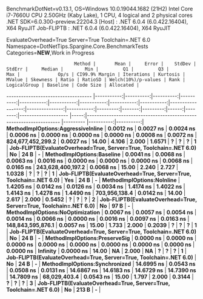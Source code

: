 
BenchmarkDotNet=v0.13.1, OS=Windows 10.0.19044.1682 (21H2)
Intel Core i7-7660U CPU 2.50GHz (Kaby Lake), 1 CPU, 4 logical and 2 physical cores
.NET SDK=6.0.300-preview.22204.3
  [Host]     : .NET 6.0.4 (6.0.422.16404), X64 RyuJIT
  Job-FLIPTB : .NET 6.0.4 (6.0.422.16404), X64 RyuJIT

EvaluateOverhead=True  Server=True  Toolchain=.NET 6.0  
Namespace=DotNetTips.Spargine.Core.BenchmarkTests  Categories=**NEW**,Work in Progress  

                             Method |       Mean |     Error |    StdDev |    StdErr |     Median |        Min |         Q1 |         Q3 |        Max |              Op/s | CI99.9% Margin | Iterations | Kurtosis | MValue | Skewness | Ratio | RatioSD | Welch(10%)/p-values | Rank |                                                       LogicalGroup | Baseline | Code Size | Allocated |
----------------------------------- |-----------:|----------:|----------:|----------:|-----------:|-----------:|-----------:|-----------:|-----------:|------------------:|---------------:|-----------:|---------:|-------:|---------:|------:|--------:|-------------------- |-----:|------------------------------------------------------------------- |--------- |----------:|----------:|
 **MethodImplOptions:AggressiveInline** |  **0.0012 ns** | **0.0027 ns** | **0.0024 ns** | **0.0006 ns** |  **0.0000 ns** |  **0.0000 ns** |  **0.0000 ns** |  **0.0008 ns** |  **0.0072 ns** | **824,677,452,299.2** |      **0.0027 ns** |      **14.00** |    **4.106** |  **2.000** |   **1.6571** |     **?** |       **?** |                   **?** |    **1** | **Job-FLIPTB(EvaluateOverhead=True, Server=True, Toolchain=.NET 6.0)** |       **No** |      **24 B** |         **-** |
         **MethodImplOptions:Baseline** |  **0.0041 ns** | **0.0068 ns** | **0.0063 ns** | **0.0016 ns** |  **0.0000 ns** |  **0.0000 ns** |  **0.0000 ns** |  **0.0068 ns** |  **0.0165 ns** | **243,628,400,197.2** |      **0.0068 ns** |      **15.00** |    **2.240** |  **2.727** |   **1.0328** |     **?** |       **?** |                   **?** |    **1** | **Job-FLIPTB(EvaluateOverhead=True, Server=True, Toolchain=.NET 6.0)** |      **Yes** |      **24 B** |         **-** |
         **MethodImplOptions:NoInline** |  **1.4205 ns** | **0.0142 ns** | **0.0126 ns** | **0.0034 ns** |  **1.4174 ns** |  **1.4022 ns** |  **1.4143 ns** |  **1.4278 ns** |  **1.4490 ns** |     **703,956,138.4** |      **0.0142 ns** |      **14.00** |    **2.617** |  **2.000** |   **0.5452** |     **?** |       **?** |                   **?** |    **2** | **Job-FLIPTB(EvaluateOverhead=True, Server=True, Toolchain=.NET 6.0)** |       **No** |      **97 B** |         **-** |
   **MethodImplOptions:NoOptimization** |  **0.0067 ns** | **0.0057 ns** | **0.0054 ns** | **0.0014 ns** |  **0.0066 ns** |  **0.0000 ns** |  **0.0016 ns** |  **0.0097 ns** |  **0.0163 ns** | **148,843,595,876.1** |      **0.0057 ns** |      **15.00** |    **1.733** |  **2.000** |   **0.2039** |     **?** |       **?** |                   **?** |    **1** | **Job-FLIPTB(EvaluateOverhead=True, Server=True, Toolchain=.NET 6.0)** |       **No** |      **24 B** |         **-** |
      **MethodImplOptions:PreserveSig** |  **0.0000 ns** | **0.0000 ns** | **0.0000 ns** | **0.0000 ns** |  **0.0000 ns** |  **0.0000 ns** |  **0.0000 ns** |  **0.0000 ns** |  **0.0000 ns** |          **Infinity** |      **0.0000 ns** |      **14.00** |       **NA** |  **2.000** |       **NA** |     **?** |       **?** |                   **?** |    **1** | **Job-FLIPTB(EvaluateOverhead=True, Server=True, Toolchain=.NET 6.0)** |       **No** |      **24 B** |         **-** |
     **MethodImplOptions:Synchronized** | **14.6995 ns** | **0.0543 ns** | **0.0508 ns** | **0.0131 ns** | **14.6867 ns** | **14.6183 ns** | **14.6729 ns** | **14.7390 ns** | **14.7809 ns** |      **68,029,403.4** |      **0.0543 ns** |      **15.00** |    **1.797** |  **2.000** |   **0.3144** |     **?** |       **?** |                   **?** |    **3** | **Job-FLIPTB(EvaluateOverhead=True, Server=True, Toolchain=.NET 6.0)** |       **No** |     **213 B** |         **-** |
